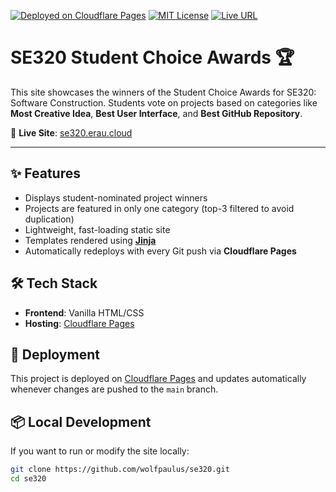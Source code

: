 [![Deployed on Cloudflare Pages](https://img.shields.io/badge/deployed%20via-Cloudflare%20Pages-ffa500?logo=cloudflare)](https://se320.erau.cloud)
[![MIT License](https://img.shields.io/badge/license-MIT-blue.svg)](LICENSE)
[![Live URL](https://img.shields.io/website?url=https%3A%2F%2Fse320.erau.cloud)](https://se320.erau.cloud)


# SE320 Student Choice Awards 🏆

This site showcases the winners of the Student Choice Awards for SE320: Software Construction. Students vote on projects based on categories like **Most Creative Idea**, **Best User Interface**, and **Best GitHub Repository**.

🔗 **Live Site**: [se320.erau.cloud](https://se320.erau.cloud)

---

## ✨ Features

- Displays student-nominated project winners
- Projects are featured in only one category (top-3 filtered to avoid duplication)
- Lightweight, fast-loading static site
- Templates rendered using [**Jinja**](https://jinja.palletsprojects.com/en/stable/)
- Automatically redeploys with every Git push via **Cloudflare Pages**

## 🛠 Tech Stack

- **Frontend**: Vanilla HTML/CSS
- **Hosting**: [Cloudflare Pages](https://pages.cloudflare.com)

## 🚀 Deployment

This project is deployed on [Cloudflare Pages](https://pages.cloudflare.com) and updates automatically whenever changes are pushed to the `main` branch.

## 📦 Local Development

If you want to run or modify the site locally:

```bash
git clone https://github.com/wolfpaulus/se320.git
cd se320
```

